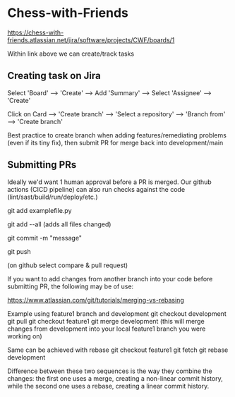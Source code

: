 # Chess-with-Friends

https://chess-with-friends.atlassian.net/jira/software/projects/CWF/boards/1

Within link above we can create/track tasks

## Creating task on Jira

Select 'Board' --> 'Create' --> Add 'Summary' --> Select 'Assignee' --> 'Create'

Click on Card --> 'Create branch' --> 'Select a repository' --> 'Branch from' --> 'Create branch'

Best practice to create branch when adding features/remediating problems (even if its tiny fix), then submit PR for merge back into development/main

## Submitting PRs

Ideally we'd want 1 human approval before a PR is merged. Our github actions (CICD pipeline) can also run checks against the code (lint/sast/build/run/deploy/etc.)

git add examplefile.py

git add --all (adds all files changed)

git commit -m "message"

git push

(on github select compare & pull request)

If you want to add changes from another branch into your code before submitting PR, the following may be of use:

https://www.atlassian.com/git/tutorials/merging-vs-rebasing

Example using feature1 branch and development
git checkout development
git pull
git checkout feature1
git merge development
(this will merge changes from development into your local feature1 branch you were working on)

Same can be achieved with rebase
git checkout feature1
git fetch
git rebase development

Difference between these two sequences is the way they combine the changes: the first one uses a merge, creating a non-linear commit history, while the second one uses a rebase, creating a linear commit history.

